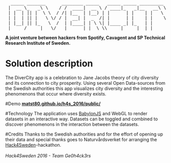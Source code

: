 <pre>
  _____ _______      ________ _____   _____ _____ _________     __
 |  __ \_   _\ \    / /  ____|  __ \ / ____|_   _|__   __\ \   / /
 | |  | || |  \ \  / /| |__  | |__) | |      | |    | |   \ \_/ / 
 | |  | || |   \ \/ / |  __| |  _  /| |      | |    | |    \   /  
 | |__| || |_   \  /  | |____| | \ \| |____ _| |_   | |     | |   
 |_____/_____|   \/   |______|_|  \_\\_____|_____|  |_|     |_|   
</pre>
<b>A joint venture between hackers from Spotify, Cavagent and SP Technical Research Institute of Sweden.</b>

# Solution description
The DiverCity app is a celebration to Jane Jacobs theory of city diversity and its connection to city prosperity. Using several Open Data-sources from the Swedish authorities this app visualizes city diversity and the interesting phenomenons that occur where diversity exists.

#Demo
<b><a href="https://matst80.github.io/h4s_2016/public/">matst80.github.io/h4s_2016/public/</a></b>

#Technology
The application uses <a href="https://github.com/BabylonJS/Babylon.js">BabylonJS</a> and WebGL to render datasets in an interactive way. Datasets can be toggled and combined to discover phenomenons in the interaction between the datasets.

#Credits
Thanks to the Swedish authorities and for the effort of opening up their data and special thanks goes to Naturvårdsverket for arranging the <a href="http://hackforsweden.se/">Hack4Sweden</a>-hackathon.
<br>
<br>
<i>Hack4Sweden 2016 - Team Ge0h4ck3rs</i>
